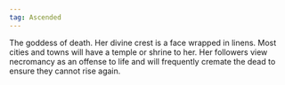 ```yaml
---
tag: Ascended
---
```

The goddess of death. Her divine crest is a face wrapped in linens. Most cities and towns will have a temple or shrine to her. Her followers view necromancy as an offense to life and will frequently cremate the dead to ensure they cannot rise again.